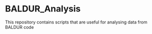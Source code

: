 # BALDUR_Analysis
This repository contains scripts that are useful for analysing data from BALDUR code
